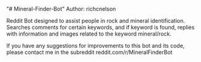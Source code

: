 "# Mineral-Finder-Bot" 
Author: richcnelson

Reddit Bot designed to assist people in rock and mineral identification.  Searches comments for certain keywords,
and if keyword is found, replies with information and images related to the keyword mineral/rock.

If you have any suggestions for improvements to this bot and its code, please contact me in the subreddit
reddit.com/r/MineralFinderBot